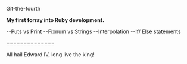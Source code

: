 Git-the-fourth

**My first forray into Ruby development.**

--Puts vs Print
--Fixnum vs Strings
--Interpolation
--If/ Else statements

==============

All hail Edward IV, long live the king!
